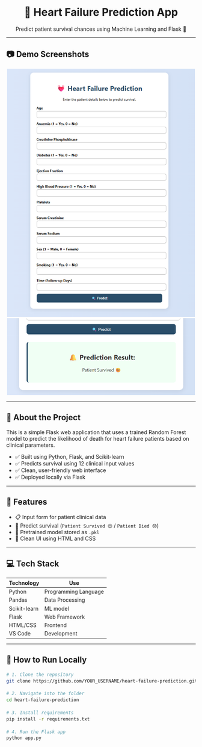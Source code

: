 <h1 align="center">💓 Heart Failure Prediction App</h1>

<p align="center">
  Predict patient survival chances using Machine Learning and Flask 🚀
</p>

---

## 📷 Demo Screenshots


<p align="center">
  <img src="ui_form.png" alt="App UI" width="500"/>
  <br>
  <img src="prediction_result.png" alt="Prediction Output" width="500"/>
</p>

---

## 🧠 About the Project

This is a simple Flask web application that uses a trained Random Forest model to predict the likelihood of death for heart failure patients based on clinical parameters.

- ✅ Built using Python, Flask, and Scikit-learn
- ✅ Predicts survival using 12 clinical input values
- ✅ Clean, user-friendly web interface
- ✅ Deployed locally via Flask

---

## 🧪 Features

- 📋 Input form for patient clinical data
- 🔮 Predict survival (`Patient Survived 😊` / `Patient Died 😞`)
- 💾 Pretrained model stored as `.pkl`
- 🎨 Clean UI using HTML and CSS

---

## 💻 Tech Stack

| Technology | Use |
|------------|-----|
| Python     | Programming Language |
| Pandas     | Data Processing |
| Scikit-learn | ML model |
| Flask      | Web Framework |
| HTML/CSS   | Frontend |
| VS Code    | Development |

---

## 🚀 How to Run Locally

```bash
# 1. Clone the repository
git clone https://github.com/YOUR_USERNAME/heart-failure-prediction.git

# 2. Navigate into the folder
cd heart-failure-prediction

# 3. Install requirements
pip install -r requirements.txt

# 4. Run the Flask app
python app.py
